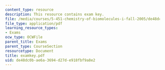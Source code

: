 ```yaml
---
content_type: resource
description: This resource contains exam key.
file: /media/courses/5-451-chemistry-of-biomolecules-i-fall-2005/de48dc0bae6a3694d27de918fbf9a8e2_examkey.pdf
file_type: application/pdf
learning_resource_types:
- Exams
ocw_type: OCWFile
parent_title: Exams
parent_type: CourseSection
resourcetype: Document
title: examkey.pdf
uid: de48dc0b-ae6a-3694-d27d-e918fbf9a8e2
---
```

